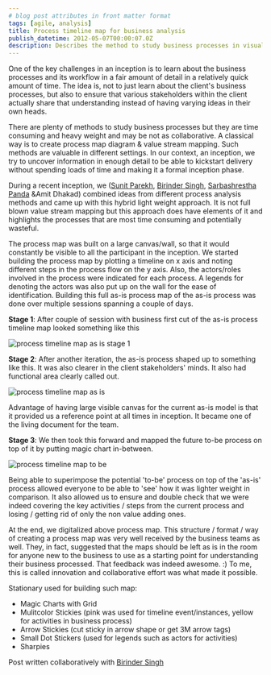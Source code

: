 ```yaml
---
# blog post attributes in front matter format
tags: [agile, analysis]
title: Process timeline map for business analysis
publish_datetime: 2012-05-07T00:00:07.0Z
description: Describes the method to study business processes in visual way to build common understanding with business during project inception.
---
```


One of the key challenges in an inception is to learn about the business processes and its workflow in a fair amount of detail in a relatively quick amount of time. The idea is, not to just learn about the client's business processes, but also to ensure that various stakeholders within the client actually share that understanding instead of having varying ideas in their own heads.

There are plenty of methods to study business processes but they are time consuming and heavy weight and may be not as collaborative. A classical way is to create process map diagram & value stream mapping. Such methods are valuable in different settings. In our context, an inception, we try to uncover information in enough detail to be able to kickstart delivery without spending loads of time and making it a formal inception phase.

During a recent inception, we ([Sunit Parekh](http://www.twitter.com/sunitparekh), [Birinder Singh](https://twitter.com/#!/_birinder), [Sarbashrestha Panda](http://pandafunda.blogspot.com/) &Amit Dhakad) combined ideas from different process analysis methods and came up with this hybrid light weight approach. It is not full blown value stream mapping but this approach does have elements of it and highlights the processes that are most time consuming and potentially wasteful.

The process map was built on a large canvas/wall, so that it would constantly be visible to all the participant in the inception. We started building the process map by plotting a timeline on x axis and noting different steps in the process flow on the y axis. Also, the actors/roles involved in the process were indicated for each process. A legends for denoting the actors was also put up on the wall for the ease of identification. Building this full as-is process map of the as-is process was done over multiple sessions spanning a couple of days.

**Stage 1**: After couple of session with business first cut of the as-is process timeline map looked something like this

![process timeline map as is stage 1](/assets/sunitblog/posts/images/process-timeline-map/process-timeline-map-as-is-stage1.jpg )

**Stage 2**: After another iteration, the as-is process shaped up to something like this. It was also clearer in the client stakeholders' minds. It also had functional area clearly called out.

![process timeline map as is](/assets/sunitblog/posts/images/process-timeline-map/process-timeline-map-as-is.jpg )

Advantage of having large visible canvas for the current as-is model is that it provided us a reference point at all times in inception. It became one of the living document for the team.

**Stage 3**: We then took this forward and mapped the future to-be process on top of it by putting magic chart in-between.

![process timeline map to be](/assets/sunitblog/posts/images/process-timeline-map/process-timeline-map-to-be.jpg )

Being able to superimpose the potential 'to-be' process on top of the 'as-is' process allowed everyone to be able to 'see' how it was lighter weight in comparison. It also allowed us to ensure and double check that we were indeed covering the key activities / steps from the current process and losing / getting rid of only the non value adding ones.

At the end, we digitalized above process map.  This structure / format / way of creating a process map was very well received by the business teams as well. They, in fact, suggested that the maps should be left as is in the room for anyone new to the business to use as a starting point for understanding their business processed. That feedback was indeed awesome. :) To me, this is called innovation and collaborative effort was what made it possible.

Stationary used for building such map:

- Magic Charts with Grid
- Mulitcolor Stickies  (pink was used for timeline event/instances, yellow for activities in business process)
- Arrow Stickies (cut sticky in arrow shape or get 3M arrow tags)
- Small Dot Stickers (used for legends such as actors for activities)
- Sharpies

Post written collaboratively with [Birinder Singh](https://twitter.com/#!/_birinder)






